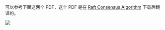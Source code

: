 可以参考下面这两个 PDF，这个 PDF 是在  [Raft Consensus Algorithm](https://raft.github.io/)  下载后翻译的。

![](Pasted%20image%2020231226160311.png)
